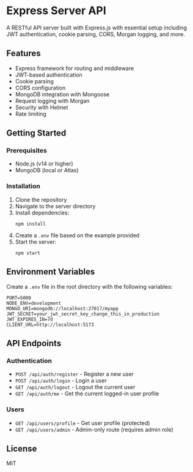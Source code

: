# Express Server API

A RESTful API server built with Express.js with essential setup including JWT authentication, cookie parsing, CORS, Morgan logging, and more.

## Features

- Express framework for routing and middleware
- JWT-based authentication
- Cookie parsing
- CORS configuration
- MongoDB integration with Mongoose
- Request logging with Morgan
- Security with Helmet
- Rate limiting

## Getting Started

### Prerequisites

- Node.js (v14 or higher)
- MongoDB (local or Atlas)

### Installation

1. Clone the repository
2. Navigate to the server directory
3. Install dependencies:
   ```
   npm install
   ```
4. Create a `.env` file based on the example provided
5. Start the server:
   ```
   npm start
   ```

## Environment Variables

Create a `.env` file in the root directory with the following variables:

```
PORT=5000
NODE_ENV=development
MONGO_URI=mongodb://localhost:27017/myapp
JWT_SECRET=your_jwt_secret_key_change_this_in_production
JWT_EXPIRES_IN=7d
CLIENT_URL=http://localhost:5173
```

## API Endpoints

### Authentication

- `POST /api/auth/register` - Register a new user
- `POST /api/auth/login` - Login a user
- `GET /api/auth/logout` - Logout the current user
- `GET /api/auth/me` - Get the current logged-in user profile

### Users

- `GET /api/users/profile` - Get user profile (protected)
- `GET /api/users/admin` - Admin-only route (requires admin role)

## License

MIT
